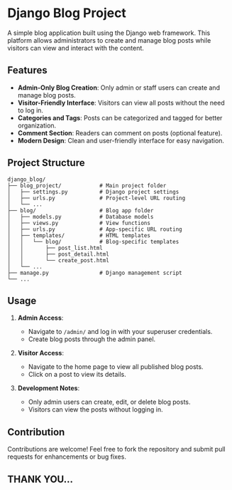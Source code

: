 
# Django Blog Project

A simple blog application built using the Django web framework. This platform allows administrators to create and manage blog posts while visitors can view and interact with the content.

## Features

- **Admin-Only Blog Creation**: Only admin or staff users can create and manage blog posts.
- **Visitor-Friendly Interface**: Visitors can view all posts without the need to log in.
- **Categories and Tags**: Posts can be categorized and tagged for better organization.
- **Comment Section**: Readers can comment on posts (optional feature).
- **Modern Design**: Clean and user-friendly interface for easy navigation.

## Project Structure

```
django_blog/
├── blog_project/            # Main project folder
│   ├── settings.py          # Django project settings
│   ├── urls.py              # Project-level URL routing
│   └── ...
├── blog/                    # Blog app folder
│   ├── models.py            # Database models
│   ├── views.py             # View functions
│   ├── urls.py              # App-specific URL routing
│   ├── templates/           # HTML templates
│   │   └── blog/            # Blog-specific templates
│   │       ├── post_list.html
│   │       ├── post_detail.html
│   │       └── create_post.html
│   └── ...
├── manage.py                # Django management script
└── ...
```

## Usage

1. **Admin Access**:
   - Navigate to `/admin/` and log in with your superuser credentials.
   - Create blog posts through the admin panel.

2. **Visitor Access**:
   - Navigate to the home page to view all published blog posts.
   - Click on a post to view its details.

3. **Development Notes**:
   - Only admin users can create, edit, or delete blog posts.
   - Visitors can view the posts without logging in.

## Contribution

Contributions are welcome! Feel free to fork the repository and submit pull requests for enhancements or bug fixes.

## THANK YOU...
